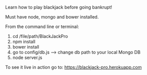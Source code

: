Learn how to play blackjack before going bankrupt!

Must have node, mongo and bower installed.

From the command line or terminal:

1. cd /file/path/BlackJackPro
2. npm install
3. bower install
4. go to config/db.js --> change db path to your local Mongo DB
5. node server.js

To see it live in action go to: https://blackjack-pro.herokuapp.com







